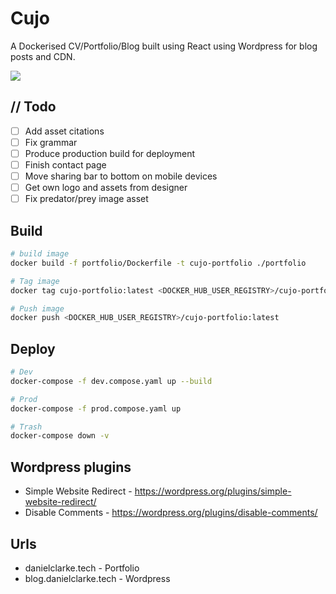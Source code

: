 # Cujo

A Dockerised CV/Portfolio/Blog built using React using Wordpress for blog posts and CDN.

![](./portfolio/src/assets/p2.gif)

## // Todo

- [ ] Add asset citations
- [ ] Fix grammar
- [ ] Produce production build for deployment
- [ ] Finish contact page
- [ ] Move sharing bar to bottom on mobile devices
- [ ] Get own logo and assets from designer
- [ ] Fix predator/prey image asset

## Build

```bash
# build image
docker build -f portfolio/Dockerfile -t cujo-portfolio ./portfolio

# Tag image
docker tag cujo-portfolio:latest <DOCKER_HUB_USER_REGISTRY>/cujo-portfolio:latest

# Push image
docker push <DOCKER_HUB_USER_REGISTRY>/cujo-portfolio:latest
```

## Deploy

```bash
# Dev
docker-compose -f dev.compose.yaml up --build

# Prod
docker-compose -f prod.compose.yaml up

# Trash
docker-compose down -v
```

## Wordpress plugins

- Simple Website Redirect - https://wordpress.org/plugins/simple-website-redirect/
- Disable Comments - https://wordpress.org/plugins/disable-comments/

## Urls

- danielclarke.tech - Portfolio
- blog.danielclarke.tech - Wordpress
